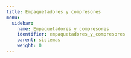 ```yaml
---
title: Empaquetadores y compresores
menu:
  sidebar:
    name: Empaquetadores y compresores
    identifier: empaquetadores_y_compresores
    parent: sistemas
    weight: 0
---
```

